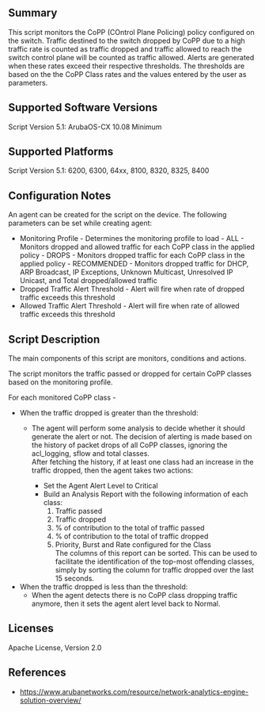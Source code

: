 ## Summary

This script monitors the CoPP (COntrol Plane Policing) policy configured on the switch. Traffic destined to the switch dropped by CoPP due to a high traffic rate is counted as traffic dropped and traffic allowed to reach the switch control plane will be counted as traffic allowed. Alerts are generated when these rates exceed their respective thresholds. The thresholds are based on the the CoPP Class rates and the values entered by the user as parameters.

## Supported Software Versions

Script Version 5.1: ArubaOS-CX 10.08 Minimum

## Supported Platforms

Script Version 5.1: 6200, 6300, 64xx, 8100, 8320, 8325, 8400

## Configuration Notes

An agent can be created for the script on the device. The following parameters can be set while creating agent:

- Monitoring Profile - Determines the monitoring profile to load
        - ALL - Monitors dropped and allowed traffic for each CoPP class in the applied policy
        - DROPS - Monitors dropped traffic for each CoPP class in the applied policy
        - RECOMMENDED - Monitors dropped traffic for DHCP, ARP Broadcast, IP Exceptions, Unknown Multicast, Unresolved IP Unicast, and Total dropped/allowed traffic
- Dropped Traffic Alert Threshold - Alert will fire when rate of dropped traffic exceeds this threshold
- Allowed Traffic Alert Threshold - Alert will fire when rate of allowed traffic exceeds this threshold

## Script Description

The main components of this script are monitors, conditions and actions.

The script monitors the traffic passed or dropped for certain CoPP classes based on the monitoring profile. 

For each monitored CoPP class -

- When the traffic dropped is greater than the threshold:
    - The agent will perform some analysis to decide whether it should generate the alert or not. The decision of alerting is made based on the history of packet drops of all CoPP classes, ignoring the acl_logging, sflow and total classes.  
    After fetching the history, if at least one class had an increase in the traffic dropped, then the agent takes two actions:

        - Set the Agent Alert Level to Critical
        - Build an Analysis Report with the following information of each class:
            1. Traffic passed 
            2. Traffic dropped 
            3. % of contribution to the total of traffic passed
            4. % of contribution to the total of traffic dropped
            5. Priority, Burst and Rate configured for the Class  
            The columns of this report can be sorted. This can be used to facilitate the identification of the top-most offending classes, simply by sorting the column for traffic dropped over the last 15 seconds.
- When the traffic dropped is less than the threshold:
    - When the agent detects there is no CoPP class dropping traffic anymore, then it sets the agent alert level back to Normal.

## Licenses

Apache License, Version 2.0

## References

- https://www.arubanetworks.com/resource/network-analytics-engine-solution-overview/
